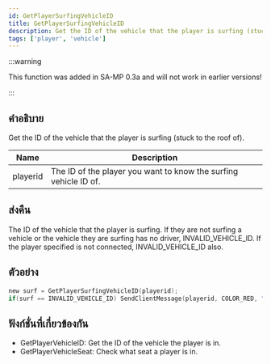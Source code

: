 ```yaml
---
id: GetPlayerSurfingVehicleID
title: GetPlayerSurfingVehicleID
description: Get the ID of the vehicle that the player is surfing (stuck to the roof of).
tags: ['player', 'vehicle']
---
```


:::warning

This function was added in SA-MP 0.3a and will not work in earlier versions!

:::

## คำอธิบาย

Get the ID of the vehicle that the player is surfing (stuck to the roof of).


| Name | Description |
|------|-------------|
|playerid | The ID of the player you want to know the surfing vehicle ID of.|


## ส่งคืน

The ID of the vehicle that the player is surfing. If they are not surfing a vehicle or the vehicle they are surfing has no driver, INVALID_VEHICLE_ID. If the player specified is not connected, INVALID_VEHICLE_ID also.


## ตัวอย่าง


```c
new surf = GetPlayerSurfingVehicleID(playerid);
if(surf == INVALID_VEHICLE_ID) SendClientMessage(playerid, COLOR_RED, "You are not surfing.");
```


## ฟังก์ชั่นที่เกี่ยวข้องกัน


-  GetPlayerVehicleID: Get the ID of the vehicle the player is in.
-  GetPlayerVehicleSeat: Check what seat a player is in.